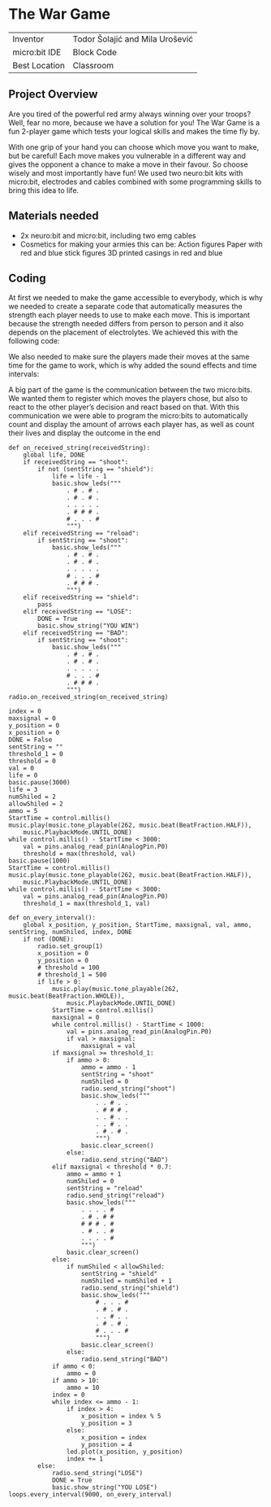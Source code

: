 # The War Game
|     |       |
|--------------|--------------
| Inventor     | Todor Šolajić and Mila Urošević            
| micro:bit IDE     | Block Code 
| Best Location     | Classroom

## Project Overview
Are you tired of the powerful red army always winning over your troops? Well, fear no more,
because we have a solution for you! The War Game is a fun 2-player game which tests your
logical skills and makes the time fly by.

With one grip of your hand you can choose which move you want to make, but be careful!
Each move makes you vulnerable in a different way and gives the opponent a chance to
make a move in their favour. So choose wisely and most importantly have fun!
We used two neuro:bit kits with micro:bit, electrodes and cables combined with some
programming skills to bring this idea to life.


## Materials needed
- 2x neuro:bit and micro:bit, including two emg cables
- Cosmetics for making your armies this can be:
      Action figures
      Paper with red and blue stick figures
      3D printed casings in red and blue

## Coding
At first we needed to make the game accessible to everybody, which is why we needed to
create a separate code that automatically measures the strength each player needs to use
to make each move. This is important because the strength needed differs from person to
person and it also depends on the placement of electrolytes. We achieved this with the
following code:

We also needed to make sure the players made their moves at the same time for the game
to work, which is why added the sound effects and time intervals:

A big part of the game is the communication between the two micro:bits. We wanted them to
register which moves the players chose, but also to react to the other player’s decision and
react based on that. With this communication we were able to program the micro:bits to
automatically count and display the amount of arrows each player has, as well as count their
lives and display the outcome in the end
```
def on_received_string(receivedString):
    global life, DONE
    if receivedString == "shoot":
        if not (sentString == "shield"):
            life = life - 1
            basic.show_leds("""
                . # . # .
                . # . # .
                . . . . .
                . # # # .
                # . . . #
                """)
    elif receivedString == "reload":
        if sentString == "shoot":
            basic.show_leds("""
                . # . # .
                . # . # .
                . . . . .
                # . . . #
                . # # # .
                """)
    elif receivedString == "shield":
        pass
    elif receivedString == "LOSE":
        DONE = True
        basic.show_string("YOU WIN")
    elif receivedString == "BAD":
        if sentString == "shoot":
            basic.show_leds("""
                . # . # .
                . # . # .
                . . . . .
                # . . . #
                . # # # .
                """)
radio.on_received_string(on_received_string)

index = 0
maxsignal = 0
y_position = 0
x_position = 0
DONE = False
sentString = ""
threshold_1 = 0
threshold = 0
val = 0
life = 0
basic.pause(3000)
life = 3
numShiled = 2
allowShiled = 2
ammo = 5
StartTime = control.millis()
music.play(music.tone_playable(262, music.beat(BeatFraction.HALF)),
    music.PlaybackMode.UNTIL_DONE)
while control.millis() - StartTime < 3000:
    val = pins.analog_read_pin(AnalogPin.P0)
    threshold = max(threshold, val)
basic.pause(1000)
StartTime = control.millis()
music.play(music.tone_playable(262, music.beat(BeatFraction.HALF)),
    music.PlaybackMode.UNTIL_DONE)
while control.millis() - StartTime < 3000:
    val = pins.analog_read_pin(AnalogPin.P0)
    threshold_1 = max(threshold_1, val)

def on_every_interval():
    global x_position, y_position, StartTime, maxsignal, val, ammo, sentString, numShiled, index, DONE
    if not (DONE):
        radio.set_group(1)
        x_position = 0
        y_position = 0
        # threshold = 100
        # threshold_1 = 500
        if life > 0:
            music.play(music.tone_playable(262, music.beat(BeatFraction.WHOLE)),
                music.PlaybackMode.UNTIL_DONE)
            StartTime = control.millis()
            maxsignal = 0
            while control.millis() - StartTime < 1000:
                val = pins.analog_read_pin(AnalogPin.P0)
                if val > maxsignal:
                    maxsignal = val
            if maxsignal >= threshold_1:
                if ammo > 0:
                    ammo = ammo - 1
                    sentString = "shoot"
                    numShiled = 0
                    radio.send_string("shoot")
                    basic.show_leds("""
                        . . # . .
                        . # # # .
                        . . # . .
                        . . # . .
                        . # . # .
                        """)
                    basic.clear_screen()
                else:
                    radio.send_string("BAD")
            elif maxsignal < threshold * 0.7:
                ammo = ammo + 1
                numShiled = 0
                sentString = "reload"
                radio.send_string("reload")
                basic.show_leds("""
                    . . . . #
                    . # . # #
                    # # # . #
                    . # . . #
                    . . . . #
                    """)
                basic.clear_screen()
            else:
                if numShiled < allowShiled:
                    sentString = "shield"
                    numShiled = numShiled + 1
                    radio.send_string("shield")
                    basic.show_leds("""
                        # . . . #
                        . # . # .
                        . . # . .
                        . # . # .
                        # . . . #
                        """)
                    basic.clear_screen()
                else:
                    radio.send_string("BAD")
            if ammo < 0:
                ammo = 0
            if ammo > 10:
                ammo = 10
            index = 0
            while index <= ammo - 1:
                if index > 4:
                    x_position = index % 5
                    y_position = 3
                else:
                    x_position = index
                    y_position = 4
                led.plot(x_position, y_position)
                index += 1
        else:
            radio.send_string("LOSE")
            DONE = True
            basic.show_string("YOU LOSE")
loops.every_interval(9000, on_every_interval)

```
